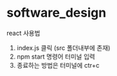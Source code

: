 # software_design

react 사용법

1. index.js 클릭 (src 폴더내부에 존재)
2. npm start 명령어 터미널 입력
3. 종료하는 방법은 터미널에 ctr+c
